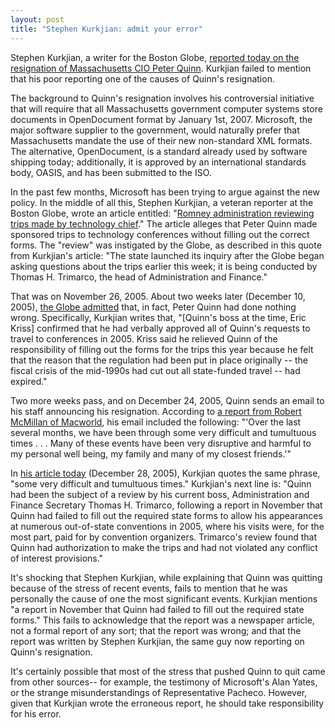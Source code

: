 ```yaml
--- 
layout: post
title: "Stephen Kurkjian: admit your error"
---
```

Stephen Kurkjian, a writer for the Boston Globe, <a href="http://www.boston.com/news/local/massachusetts/articles/2005/12/28/technology_adviser_quits_unexpectedly/">reported today on the resignation of Massachusetts CIO Peter Quinn</a>. Kurkjian failed to mention that his poor reporting one of the causes of Quinn's resignation.

The background to Quinn's resignation involves his controversial initiative that will require that all Massachusetts government computer systems store documents in OpenDocument format by January 1st, 2007. Microsoft, the major software supplier to the government, would naturally prefer that Massachusetts mandate the use of their new non-standard XML formats. The alternative, OpenDocument, is a standard already used by software shipping today; additionally, it is approved by an international standards body, OASIS, and has been submitted to the ISO.

In the past few months, Microsoft has been trying to argue against the new policy. In the middle of all this, Stephen Kurkjian, a veteran reporter at the Boston Globe, wrote an article entitled: "<a href="http://www.boston.com/news/local/articles/2005/11/26/romney_administration_reviewing_trips_made_by_technology_chief/">Romney administration reviewing trips made by technology chief</a>." The article alleges that Peter Quinn made sponsored trips to technology conferences without filling out the correct forms. The "review" was instigated by the Globe, as described in this quote from Kurkjian's article: "The state launched its inquiry after the Globe began asking questions about the trips earlier this week; it is being conducted by Thomas H. Trimarco, the head of Administration and Finance."

That was on November 26, 2005. About two weeks later (December 10, 2005), <a href="http://www.boston.com/news/local/massachusetts/articles/2005/12/10/review_backs_trips_by_technology_chief/">the Globe admitted</a> that, in fact, Peter Quinn had done nothing wrong. Specifically, Kurkjian writes that, "\[Quinn's boss at the time, Eric Kriss\] confirmed that he had verbally approved all of Quinn's requests to travel to conferences in 2005. Kriss said he relieved Quinn of the responsibility of filling out the forms for the trips this year because he felt that the reason that the regulation had been put in place originally -- the fiscal crisis of the mid-1990s had cut out all state-funded travel -- had expired."

Two more weeks pass, and on December 24, 2005, Quinn sends an email to his staff announcing his resignation. According to <a href="http://www.macworld.co.uk/news/index.cfm?NewsID=13460&#38;Page=1&#38;pagePos=8">a report from Robert McMillan of Macworld</a>, his email included the following: "'Over the last several months, we have been through some very difficult and tumultuous times . . . Many of these events have been very disruptive and harmful to my personal well being, my family and many of my closest friends.'"

In <a href="http://www.boston.com/news/local/massachusetts/articles/2005/12/28/technology_adviser_quits_unexpectedly/">his article today</a> (December 28, 2005), Kurkjian quotes the same phrase, "some very difficult and tumultuous times." Kurkjian's next line is: "Quinn had been the subject of a review by his current boss, Administration and Finance Secretary Thomas H. Trimarco, following a report in November that Quinn had failed to fill out the required state forms to allow his appearances at numerous out-of-state conventions in 2005, where his visits were, for the most part, paid for by convention organizers. Trimarco's review found that Quinn had authorization to make the trips and had not violated any conflict of interest provisions."

It's shocking that Stephen Kurkjian, while explaining that Quinn was quitting because of the stress of recent events, fails to mention that he was personally the cause of one the most significant events. Kurkjian mentions "a report in November that Quinn had failed to fill out the required state forms." This fails to acknowledge that the report was a newspaper article, not a formal report of any sort; that the report was wrong; and that the report was written by Stephen Kurkjian, the same guy now reporting on Quinn's resignation.

It's certainly possible that most of the stress that pushed Quinn to quit came from other sources-- for example, the testimony of Microsoft's Alan Yates, or the strange misunderstandings of Representative Pacheco. However, given that Kurkjian wrote the erroneous report, he should take responsibility for his error.

